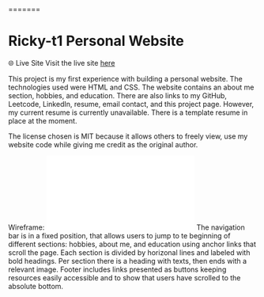 

=======
# Ricky-t1 Personal Website
🌐 Live Site
Visit the live site [here](https://ricky-t1.github.io/)

This project is my first experience with building a personal website. The technologies used were HTML and CSS. The website contains an about me section, hobbies, and education. There are also links to my GitHub, Leetcode, LinkedIn, resume, email contact, and this project page. However, my current resume is currently unavailable. There is a template resume in place at the moment.

The license chosen is MIT because it allows others to freely view, use my website code while giving me credit as the original author.

Wireframe:
![wireframe](website-wireframe.pdf)
The navigation bar is in a fixed position, that allows users to jump to te beginning of different sections: hobbies, about me, and education using anchor links that scroll the page. Each section is divided by horizonal lines and labeled with bold headings. Per section there is a heading with texts, then ends with a relevant image. Footer includes links presented as buttons keeping resources easily accessible and to show that users have scrolled to the absolute bottom.
